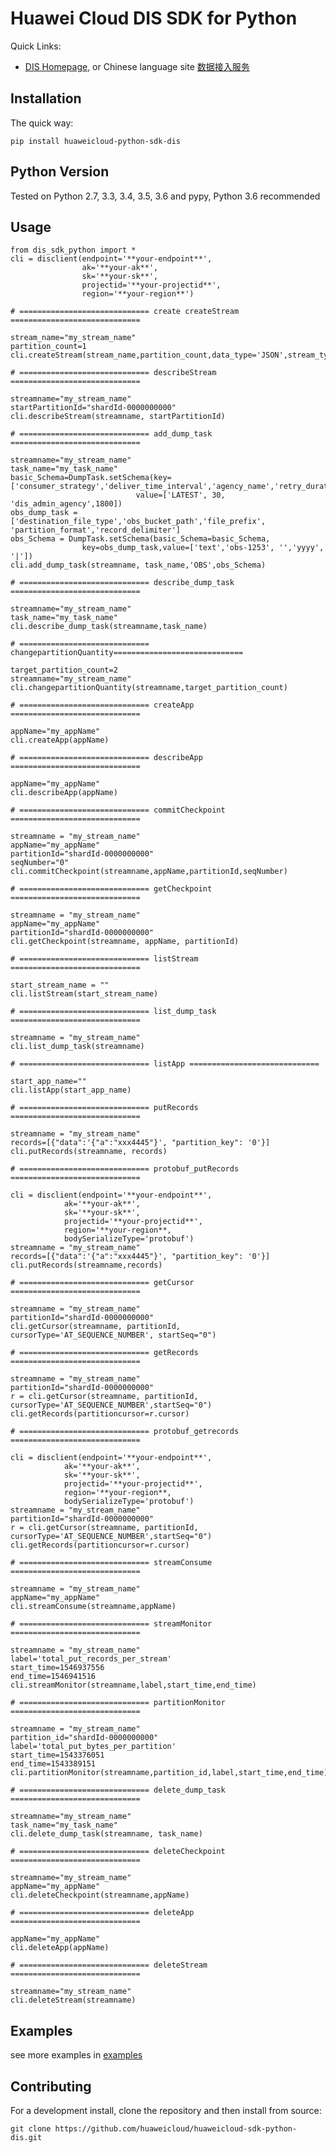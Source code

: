 # Huawei Cloud DIS SDK for Python

Quick Links:
- [DIS Homepage](https://www.huaweicloud.com/en-us/product/dis.html), or Chinese language site [数据接入服务](https://www.huaweicloud.com/product/dis.html)

Installation
------------

The quick way:

    pip install huaweicloud-python-sdk-dis

Python Version
-------------------

Tested on Python 2.7, 3.3, 3.4, 3.5, 3.6 and pypy, Python 3.6 recommended

Usage
-----

    from dis_sdk_python import *
    cli = disclient(endpoint='**your-endpoint**',
                    ak='**your-ak**',
                    sk='**your-sk**',
                    projectid='**your-projectid**',
                    region='**your-region**')

    # ============================= create createStream =============================

    stream_name="my_stream_name"
    partition_count=1
    cli.createStream(stream_name,partition_count,data_type='JSON',stream_type='COMMON')

    # ============================= describeStream =============================

    streamname="my_stream_name"
    startPartitionId="shardId-0000000000"
    cli.describeStream(streamname, startPartitionId)

    # ============================= add_dump_task =============================

    streamname="my_stream_name"
    task_name="my_task_name"
    basic_Schema=DumpTask.setSchema(key=['consumer_strategy','deliver_time_interval','agency_name','retry_duration'],
                                value=['LATEST', 30, 'dis_admin_agency',1800])
    obs_dump_task =['destination_file_type','obs_bucket_path','file_prefix', 'partition_format','record_delimiter']
    obs_Schema = DumpTask.setSchema(basic_Schema=basic_Schema,
                    key=obs_dump_task,value=['text','obs-1253', '','yyyy', '|'])
    cli.add_dump_task(streamname, task_name,'OBS',obs_Schema)

    # ============================= describe_dump_task =============================

    streamname="my_stream_name"
    task_name="my_task_name"
    cli.describe_dump_task(streamname,task_name)

    # ============================= changepartitionQuantity=============================

    target_partition_count=2
    streamname="my_stream_name"
    cli.changepartitionQuantity(streamname,target_partition_count)

    # ============================= createApp =============================

    appName="my_appName"
    cli.createApp(appName)

    # ============================= describeApp =============================

    appName="my_appName"
    cli.describeApp(appName)

    # ============================= commitCheckpoint =============================

    streamname = "my_stream_name"
    appName="my_appName"
    partitionId="shardId-0000000000"
    seqNumber="0"
    cli.commitCheckpoint(streamname,appName,partitionId,seqNumber)

    # ============================= getCheckpoint =============================

    streamname = "my_stream_name"
    appName="my_appName"
    partitionId="shardId-0000000000"
    cli.getCheckpoint(streamname, appName, partitionId)

    # ============================= listStream  =============================

    start_stream_name = ""
    cli.listStream(start_stream_name)

    # ============================= list_dump_task =============================

    streamname = "my_stream_name"
    cli.list_dump_task(streamname)

    # ============================= listApp =============================

    start_app_name=""
    cli.listApp(start_app_name)

    # ============================= putRecords =============================

    streamname = "my_stream_name"
    records=[{"data":'{"a":"xxx4445"}', "partition_key": '0'}]
    cli.putRecords(streamname, records)

    # ============================= protobuf_putRecords =============================

    cli = disclient(endpoint='**your-endpoint**',
                ak='**your-ak**',
                sk='**your-sk**',
                projectid='**your-projectid**',
                region='**your-region**,
                bodySerializeType='protobuf')
    streamname = "my_stream_name"
    records=[{"data":'{"a":"xxx4445"}', "partition_key": '0'}]
    cli.putRecords(streamname,records)

    # ============================= getCursor =============================

    streamname = "my_stream_name"
    partitionId="shardId-0000000000"
    cli.getCursor(streamname, partitionId, cursorType='AT_SEQUENCE_NUMBER', startSeq="0")

    # ============================= getRecords =============================

    streamname = "my_stream_name"
    partitionId="shardId-0000000000"
    r = cli.getCursor(streamname, partitionId, cursorType='AT_SEQUENCE_NUMBER',startSeq="0")
    cli.getRecords(partitioncursor=r.cursor)

    # ============================= protobuf_getrecords =============================

    cli = disclient(endpoint='**your-endpoint**',
                ak='**your-ak**',
                sk='**your-sk**',
                projectid='**your-projectid**',
                region='**your-region**,
                bodySerializeType='protobuf')
    streamname = "my_stream_name"
    partitionId="shardId-0000000000"
    r = cli.getCursor(streamname, partitionId, cursorType='AT_SEQUENCE_NUMBER',startSeq="0")
    cli.getRecords(partitioncursor=r.cursor)

    # ============================= streamConsume =============================

    streamname = "my_stream_name"
    appName="my_appName"
    cli.streamConsume(streamname,appName)

    # ============================= streamMonitor =============================

    streamname = "my_stream_name"
    label='total_put_records_per_stream'
    start_time=1546937556
    end_time=1546941516
    cli.streamMonitor(streamname,label,start_time,end_time)

    # ============================= partitionMonitor =============================

    streamname = "my_stream_name"
    partition_id="shardId-0000000000"
    label='total_put_bytes_per_partition'
    start_time=1543376051
    end_time=1543389151
    cli.partitionMonitor(streamname,partition_id,label,start_time,end_time)

	# ============================= delete_dump_task =============================

    streamname="my_stream_name"
    task_name="my_task_name"
    cli.delete_dump_task(streamname, task_name)
	
	# ============================= deleteCheckpoint =============================
	
	streamname="my_stream_name"
    appName="my_appName"
    cli.deleteCheckpoint(streamname,appName)
	
	# ============================= deleteApp =============================

    appName="my_appName"
    cli.deleteApp(appName)
	
	# ============================= deleteStream =============================
	
	streamname="my_stream_name"
    cli.deleteStream(streamname)

Examples
-----------

see more examples in [examples](https://github.com/huaweicloud/huaweicloud-sdk-python-dis/tree/master/dis_sdk_python_demo)


Contributing
------------

For a development install, clone the repository and then install from
source:

    git clone https://github.com/huaweicloud/huaweicloud-sdk-python-dis.git


